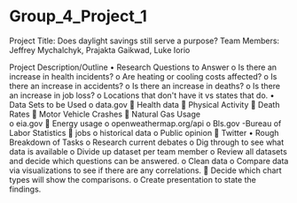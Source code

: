 # Group_4_Project_1
Project Title: Does daylight savings still serve a purpose?
Team Members: Jeffrey Mychalchyk, Prajakta Gaikwad, Luke Iorio

Project Description/Outline
•	Research Questions to Answer
  o	Is there an increase in health incidents?
  o	Are heating or cooling costs affected?
  o	Is there an increase in accidents?
  o	Is there an increase in deaths?
  o	Is there an increase in job loss?
  o	Locations that don't have it vs states that do.
•	Data Sets to be Used
  o	data.gov
    	Health data
    	Physical Activity
    	Death Rates
    	Motor Vehicle Crashes
    	Natural Gas Usage	
  o	eia.gov
    	Energy usage
  o	openweathermap.org/api
  o	Bls.gov -Bureau of Labor Statistics
    	jobs
  o	historical data
  o	Public opinion
    	Twitter
•	Rough Breakdown of Tasks
  o	Research current debates
  o	Dig through to see what data is available
  o	Divide up dataset per team member
  o	Review all datasets and decide which questions can be answered.
  o	Clean data
  o	Compare data via visualizations to see if there are any correlations.
    	Decide which chart types will show the comparisons.
  o	Create presentation to state the findings.
